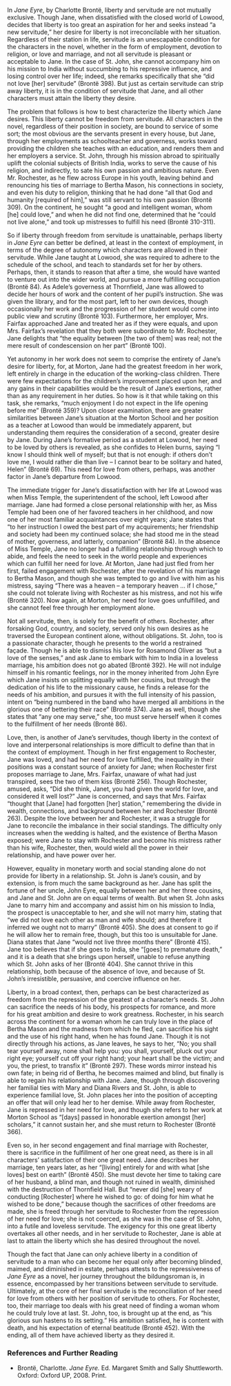 In _Jane Eyre_, by Charlotte Brontë, liberty and servitude are not mutually exclusive. Though Jane, when dissatisfied
with the closed world of Lowood, decides that liberty is too great an aspiration for her and seeks instead “a new
servitude,” her desire for liberty is not irreconcilable with her situation. Regardless of their station in life,
servitude is an unescapable condition for the characters in the novel, whether in the form of employment, devotion to
religion, or love and marriage, and not all servitude is pleasant or acceptable to Jane. In the case of St. John, she
cannot accompany him on his mission to India without succumbing to his repressive influence, and losing control over her
life; indeed, she remarks specifically that she “did not love [her] servitude” (Brontë 398). But just as certain
servitude can strip away liberty, it is in the condition of servitude that Jane, and all other characters must attain
the liberty they desire.

The problem that follows is how to best characterize the liberty which Jane desires. This liberty cannot be freedom from
servitude. All characters in the novel, regardless of their position in society, are bound to service of some sort; the
most obvious are the servants present in every house, but Jane, through her employments as schoolteacher and governess,
works toward providing the children she teaches with an education, and renders them and her employers a service. St.
John, through his mission abroad to spiritually uplift the colonial subjects of British India, works to serve the cause
of his religion, and indirectly, to sate his own passion and ambitious nature. Even Mr. Rochester, as he flew across
Europe in his youth, leaving behind and renouncing his ties of marriage to Bertha Mason, his connections in society, and
even his duty to religion, thinking that he had done “all that God and humanity [required of him],” was still servant to
his own passion (Brontë 309). On the continent, he sought “a good and intelligent woman, whom [he] could love,” and when
he did not find one, determined that he “could not live alone,” and took up mistresses to fulfill his need (Brontë
310-311).

So if liberty through freedom from servitude is unattainable, perhaps liberty in <i>Jane Eyre</i> can better be defined,
at least in the context of employment, in terms of the degree of autonomy which characters are allowed in their
servitude. While Jane taught at Lowood, she was required to adhere to the schedule of the school, and teach to standards
set for her by others. Perhaps, then, it stands to reason that after a time, she would have wanted to venture out into
the wider world, and pursue a more fulfilling occupation (Brontë 84). As Adele’s governess at Thornfield, Jane was
allowed to decide her hours of work and the content of her pupil’s instruction. She was given the library, and for the
most part, left to her own devices, though occasionally her work and the progression of her student would come into
public view and scrutiny (Brontë 103). Furthermore, her employer, Mrs. Fairfax approached Jane and treated her as if
they were equals, and upon Mrs. Fairfax’s revelation that they both were subordinate to Mr. Rochester, Jane delights
that “the equality between [the two of them] was real; not the mere result of condescension on her part” (Brontë 100).

Yet autonomy in her work does not seem to comprise the entirety of Jane’s desire for liberty, for, at Morton, Jane had
the greatest freedom in her work, left entirely in charge in the education of the working-class children. There were
few expectations for the children’s improvement placed upon her, and any gains in their capabilities would be the
result of Jane’s exertions, rather than as any requirement in her duties. So how is it that while taking on this task,
she remarks, “much enjoyment I do not expect in the life opening before me” (Brontë 359)? Upon closer examination,
there are greater similarities between Jane’s situation at the Morton School and her position as a teacher at Lowood
than would be immediately apparent, but understanding them requires the consideration of a second, greater desire by
Jane. During Jane’s formative period as a student at Lowood, her need to be loved by others is revealed, as she
confides to Helen burns, saying “I know I should think well of myself; but that is not enough: if others don’t love
me, I would rather die than live – I cannot bear to be solitary and hated, Helen” (Brontë 69). This need for love from
others, perhaps, was another factor in Jane’s departure from Lowood.

The immediate trigger for Jane’s dissatisfaction with her life at Lowood was when Miss Temple, the superintendent of
the school, left Lowood after marriage. Jane had formed a close personal relationship with her, as Miss Temple had
been one of her favored teachers in her childhood, and now one of her most familiar acquaintances over eight years;
Jane states that “to her instruction I owed the best part of my acquirements; her friendship and society had been my
continued solace; she had stood me in the stead of mother, governess, and latterly, companion” (Brontë 84). In the
absence of Miss Temple, Jane no longer had a fulfilling relationship through which to abide, and feels the need to
seek in the world people and experiences which can fulfill her need for love. At Morton, Jane had just fled from her
first, failed engagement with Rochester, after the revelation of his marriage to Bertha Mason, and though she was
tempted to go and live with him as his mistress, saying “There was a heaven – a temporary heaven … if I chose,” she
could not tolerate living with Rochester as his mistress, and not his wife (Brontë 320). Now again, at Morton, her
need for love goes unfulfilled, and she cannot feel free through her employment alone.

Not all servitude, then, is solely for the benefit of others. Rochester, after forsaking God, country, and society,
served only his own desires as he traversed the European continent alone, without obligations. St. John, too is a
passionate character, though he presents to the world a restrained façade. Though he is able to dismiss his love for
Rosamond Oliver as “but a love of the senses,” and ask Jane to embark with him to India in a loveless marriage, his
ambition does not go abated (Brontë 392). He will not indulge himself in his romantic feelings, nor in the money
inherited from John Eyre which Jane insists on splitting equally with her cousins, but through the dedication of his
life to the missionary cause, he finds a release for the needs of his ambition, and pursues it with the full intensity
of his passion, intent on “being numbered in the band who have merged all ambitions in the glorious one of bettering
their race” (Brontë 374). Jane as well, though she states that “any one may serve,” she, too must serve herself when
it comes to the fulfillment of her needs (Brontë 86).

Love, then, is another of Jane’s servitudes, though liberty in the context of love and interpersonal relationships is
more difficult to define than that in the context of employment. Though in her first engagement to Rochester, Jane was
loved, and had her need for love fulfilled, the inequality in their positions was a constant source of anxiety for
Jane; when Rochester first proposes marriage to Jane, Mrs. Fairfax, unaware of what had just transpired, sees the two
of them kiss (Brontë 256). Though Rochester, amused, asks, “Did she think, Janet, you had given the world for love,
and considered it well lost?” Jane is concerned, and says that Mrs. Fairfax “thought that [Jane] had forgotten [her]
station,” remembering the divide in wealth, connections, and background between her and Rochester (Brontë 263).
Despite the love between her and Rochester, it was a struggle for Jane to reconcile the imbalance in their social
standings. The difficulty only increases when the wedding is halted, and the existence of Bertha Mason exposed; were
Jane to stay with Rochester and become his mistress rather than his wife, Rochester, then, would wield all the power
in their relationship, and have power over her.

However, equality in monetary worth and social standing alone do not provide for liberty in a relationship. St. John
is Jane’s cousin, and by extension, is from much the same background as her. Jane has split the fortune of her uncle,
John Eyre, equally between her and her three cousins, and Jane and St. John are on equal terms of wealth. But when St.
John asks Jane to marry him and accompany and assist him on his mission to India, the prospect is unacceptable to her,
and she will not marry him, stating that “we did not love each other as man and wife should; and therefore it inferred
we ought not to marry” (Brontë 405). She does at consent to go if he will allow her to remain free, though, but this
too is unsuitable for Jane. Diana states that Jane “would not live three months there” (Brontë 415). Jane too believes
that if she goes to India, she “[goes] to premature death,” and it is a death that she brings upon herself, unable to
refuse anything which St. John asks of her (Brontë 404). She cannot thrive in this relationship, both because of the
absence of love, and because of St. John’s irresistible, persuasive, and coercive influence on her.

Liberty, in a broad context, then, perhaps can be best characterized as freedom from the repression of the greatest of
a character’s needs. St. John can sacrifice the needs of his body, his prospects for romance, and more for his great
ambition and desire to work greatness. Rochester, in his search across the continent for a woman whom he can truly
love in the place of Bertha Mason and the madness from which he fled, can sacrifice his sight and the use of his right
hand, when he has found Jane. Though it is not directly through his actions, as Jane leaves, he says to her, “No; you
shall tear yourself away, none shall help you: you shall, yourself, pluck out your right eye; yourself cut off your
right hand; your heart shall be the victim; and you, the priest, to transfix it” (Brontë 297). These words mirror
instead his own fate; in being rid of Bertha, he becomes maimed and blind, but finally is able to regain his
relationship with Jane. Jane, though through discovering her familial ties with Mary and Diana Rivers and St. John, is
able to experience familial love, St. John places her into the position of accepting an offer that will only lead her
to her demise. While away from Rochester, Jane is repressed in her need for love, and though she refers to her work at
Morton School as “[days] passed in honorable exertion amongst [her] scholars,” it cannot sustain her, and she must
return to Rochester (Brontë 366).

Even so, in her second engagement and final marriage with Rochester, there is sacrifice in the fulfillment of her one
great need, as there is in all characters’ satisfaction of their one great need. Jane describes her marriage, ten
years later, as her “[living] entirely for and with what [she loves] best on earth” (Brontë 450). She must devote her
time to taking care of her husband, a blind man, and though not ruined in wealth, diminished with the destruction of
Thornfield Hall. But “never did [she] weary of conducting [Rochester] where he wished to go: of doing for him what he
wished to be done,” because though the sacrifices of other freedoms are made, she is freed through her servitude to
Rochester from the repression of her need for love; she is not coerced, as she was in the case of St. John, into a
futile and loveless servitude. The exigency for this one great liberty overtakes all other needs, and in her servitude
to Rochester, Jane is able at last to attain the liberty which she has desired throughout the novel.

Though the fact that Jane can only achieve liberty in a condition of servitude to a man who can become her equal only
after becoming blinded, maimed, and diminished in estate, perhaps attests to the repressiveness of <i>Jane Eyre</i> as
a novel, her journey throughout the bildungsroman is, in essence, encompassed by her transitions between servitude to
servitude. Ultimately, at the core of her final servitude is the reconciliation of her need for love from others with
her position of servitude to others. For Rochester, too, their marriage too deals with his great need of finding a
woman whom he could truly love at last. St. John, too, is brought up at the end, as “his glorious sun hastens to its
setting.” His ambition satisfied, he is content with death, and his expectation of eternal beatitude (Brontë 452).
With the ending, all of them have achieved liberty as they desired it.

### References and Further Reading

- Brontë, Charlotte. _Jane Eyre._ Ed. Margaret Smith and Sally Shuttleworth. Oxford: Oxford UP, 2008. Print.

